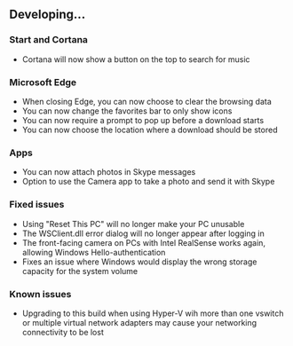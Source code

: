 ## Developing...

### Start and Cortana
- Cortana will now show a button on the top to search for music

### Microsoft Edge
- When closing Edge, you can now choose to clear the browsing data
- You can now change the favorites bar to only show icons
- You can now require a prompt to pop up before a download starts
- You can now choose the location where a download should be stored

### Apps
- You can now attach photos in Skype messages
- Option to use the Camera app to take a photo and send it with Skype

### Fixed issues
- Using "Reset This PC" will no longer make your PC unusable
- The WSClient.dll error dialog will no longer appear after logging in
- The front-facing camera on PCs with Intel RealSense works again, allowing Windows Hello-authentication
- Fixes an issue where Windows would display the wrong storage capacity for the system volume

### Known issues
- Upgrading to this build when using Hyper-V wih more than one vswitch or multiple virtual network adapters may cause your networking connectivity to be lost
